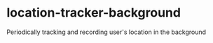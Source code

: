 # location-tracker-background
Periodically tracking and recording user's location in the background
